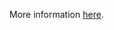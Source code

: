 More information [here](https://docs.prismacloud.io/en/enterprise-edition/policy-reference/kubernetes-policies/kubernetes-policy-index/bc-k8s-24).
